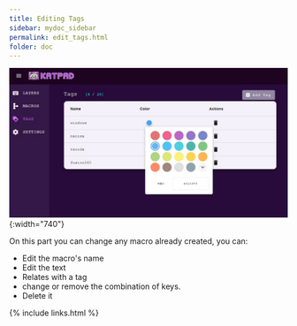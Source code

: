 ```yaml
---
title: Editing Tags
sidebar: mydoc_sidebar
permalink: edit_tags.html
folder: doc
---
```


![TAGS](./images/edit-tag.jpg){:width="740"}

On this part you can change any macro already created, you can:

* Edit the macro's name
* Edit the text
* Relates with a tag
* change or remove the combination of keys.
* Delete it

{% include links.html %}
